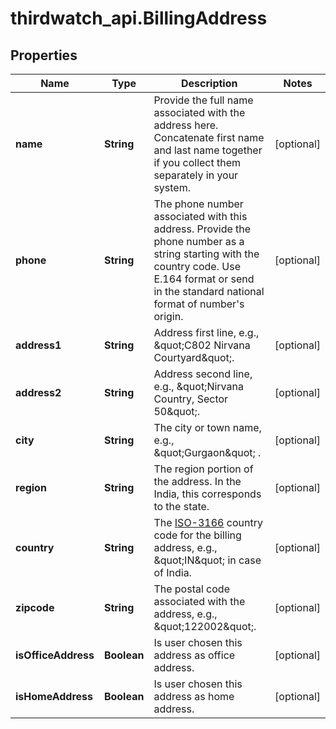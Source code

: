 # thirdwatch_api.BillingAddress

## Properties
Name | Type | Description | Notes
------------ | ------------- | ------------- | -------------
**name** | **String** | Provide the full name associated with the address here. Concatenate first name and last name together if you collect them separately in your system. | [optional] 
**phone** | **String** | The phone number associated with this address. Provide the phone number as a string starting with the country code. Use E.164 format or send in the standard national format of number&#39;s origin. | [optional] 
**address1** | **String** | Address first line, e.g., \&quot;C802 Nirvana Courtyard\&quot;. | [optional] 
**address2** | **String** | Address second line, e.g., \&quot;Nirvana Country, Sector 50\&quot;. | [optional] 
**city** | **String** | The city or town name, e.g., \&quot;Gurgaon\&quot; . | [optional] 
**region** | **String** | The region portion of the address. In the India, this corresponds to the state. | [optional] 
**country** | **String** | The [ISO-3166](https://en.wikipedia.org/wiki/ISO_3166-1_alpha-2) country code for the billing address, e.g., \&quot;IN\&quot; in case of India. | [optional] 
**zipcode** | **String** | The postal code associated with the address, e.g., \&quot;122002\&quot;. | [optional] 
**isOfficeAddress** | **Boolean** | Is user chosen this address as office address. | [optional] 
**isHomeAddress** | **Boolean** | Is user chosen this address as home address. | [optional] 


